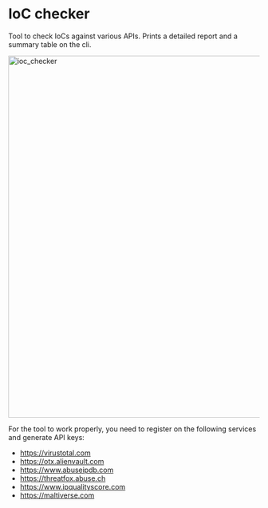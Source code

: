 # IoC checker

Tool to check IoCs against various APIs. Prints a detailed report and a summary table on the cli.

<img width="725" alt="ioc_checker" src="https://user-images.githubusercontent.com/44299200/164562386-08a9dc2d-1e43-4ba4-b5a0-04f80fe4e30b.png">

For the tool to work properly, you need to register on the following services and generate API keys:
- https://virustotal.com
- https://otx.alienvault.com
- https://www.abuseipdb.com
- https://threatfox.abuse.ch
- https://www.ipqualityscore.com
- https://maltiverse.com


